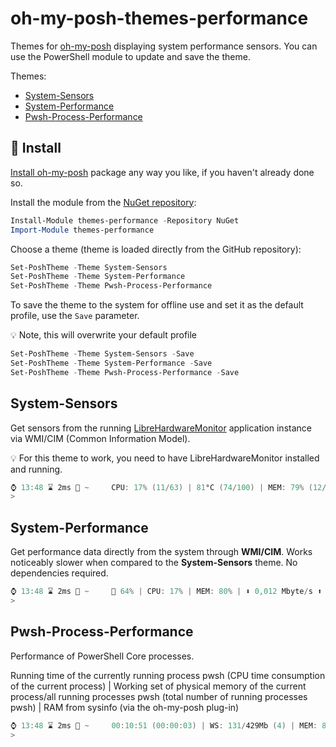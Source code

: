 # oh-my-posh-themes-performance

Themes for [oh-my-posh](https://github.com/jandedobbeleer/oh-my-posh) displaying system performance sensors. You can use the PowerShell module to update and save the theme.

Themes:
- [System-Sensors](#system-sensors)
- [System-Performance](#system-performance)
- [Pwsh-Process-Performance](#pwsh-process-performance)

## 🚀 Install

[Install oh-my-posh](https://ohmyposh.dev/docs/installation/windows) package any way you like, if you haven't already done so.

Install the module from the [NuGet repository](https://www.nuget.org/packages/themes-performance):

```PowerShell
Install-Module themes-performance -Repository NuGet
Import-Module themes-performance
```

Choose a theme (theme is loaded directly from the GitHub repository):

```PowerShell
Set-PoshTheme -Theme System-Sensors
Set-PoshTheme -Theme System-Performance
Set-PoshTheme -Theme Pwsh-Process-Performance
```

To save the theme to the system for offline use and set it as the default profile, use the `Save` parameter.

💡 Note, this will overwrite your default profile

```PowerShell
Set-PoshTheme -Theme System-Sensors -Save
Set-PoshTheme -Theme System-Performance -Save
Set-PoshTheme -Theme Pwsh-Process-Performance -Save
```

## System-Sensors

Get sensors from the running [LibreHardwareMonitor](https://github.com/LibreHardwareMonitor/LibreHardwareMonitor) application instance via WMI/CIM (Common Information Model).

💡 For this theme to work, you need to have LibreHardwareMonitor installed and running.

```PowerShell
⌚ 13:48 ⌛ 2ms 📁 ~     CPU: 17% (11/63) | 81°C (74/100) | MEM: 79% (12/15Gb) | ⬇ 0,032 Mbyte/s ⬆ 0,003 Mbyte/s
>
```

## System-Performance

Get performance data directly from the system through **WMI/CIM**. Works noticeably slower when compared to the **System-Sensors** theme. No dependencies required.

```PowerShell
⌚ 13:48 ⌛ 2ms 📁 ~     🔋 64% | CPU: 17% | MEM: 80% | ⬇ 0,012 Mbyte/s ⬆ 0,002 Mbyte/s
>
```

## Pwsh-Process-Performance

Performance of PowerShell Core processes.

Running time of the currently running process pwsh (CPU time consumption of the current process) | Working set of physical memory of the current process/all running processes pwsh (total number of running processes pwsh) | RAM from sysinfo (via the oh-my-posh plug-in)

```PowerShell
⌚ 13:48 ⌛ 2ms 📁 ~     00:10:51 (00:00:03) | WS: 131/429Mb (4) | MEM: 80% (12/15Gb)
>
```